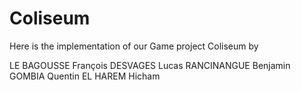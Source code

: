 # Coliseum

Here is the implementation of our Game project Coliseum by

LE BAGOUSSE François
DESVAGES Lucas
RANCINANGUE Benjamin
GOMBIA Quentin
EL HAREM Hicham
